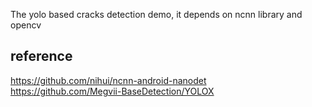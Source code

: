 
The yolo based cracks detection demo, it depends on ncnn library and opencv

## reference  
https://github.com/nihui/ncnn-android-nanodet  
https://github.com/Megvii-BaseDetection/YOLOX  
